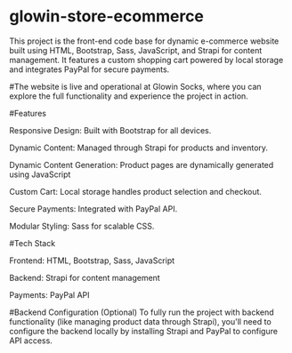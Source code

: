 # glowin-store-ecommerce
This project is the front-end code base for dynamic e-commerce website built using HTML, Bootstrap, Sass, JavaScript, and Strapi for content management. It features a custom shopping cart powered by local storage and integrates PayPal for secure payments.

#The website is live and operational at Glowin Socks, where you can explore the full functionality and experience the project in action.

#Features

Responsive Design: Built with Bootstrap for all devices.

Dynamic Content: Managed through Strapi for products and inventory.

Dynamic Content Generation: Product pages are dynamically generated using JavaScript

Custom Cart: Local storage handles product selection and checkout.

Secure Payments: Integrated with PayPal API.

Modular Styling: Sass for scalable CSS.

#Tech Stack

Frontend: HTML, Bootstrap, Sass, JavaScript

Backend: Strapi for content management

Payments: PayPal API

#Backend Configuration (Optional)
To fully run the project with backend functionality (like managing product data through Strapi), you'll need to configure the backend locally by installing Strapi and PayPal to configure API access.
